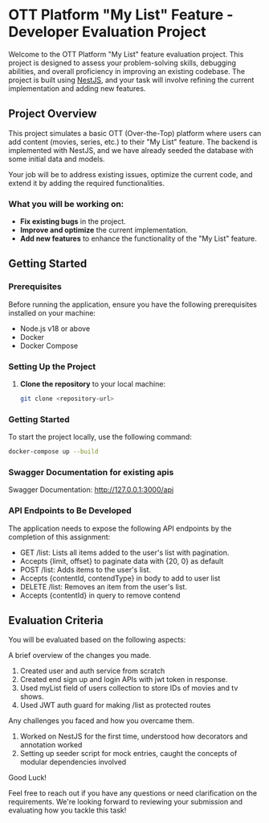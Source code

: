 # OTT Platform "My List" Feature - Developer Evaluation Project

Welcome to the OTT Platform "My List" feature evaluation project. This project is designed to assess your problem-solving skills, debugging abilities, and overall proficiency in improving an existing codebase. The project is built using [NestJS](https://nestjs.com/), and your task will involve refining the current implementation and adding new features.

## Project Overview

This project simulates a basic OTT (Over-the-Top) platform where users can add content (movies, series, etc.) to their "My List" feature. The backend is implemented with NestJS, and we have already seeded the database with some initial data and models.

Your job will be to address existing issues, optimize the current code, and extend it by adding the required functionalities.

### What you will be working on:
- **Fix existing bugs** in the project.
- **Improve and optimize** the current implementation.
- **Add new features** to enhance the functionality of the "My List" feature.

## Getting Started

### Prerequisites

Before running the application, ensure you have the following prerequisites installed on your machine:

- Node.js v18 or above
- Docker
- Docker Compose

### Setting Up the Project

1. **Clone the repository** to your local machine:
   ```bash
   git clone <repository-url>


### Getting Started

To start the project locally, use the following command:

```bash
docker-compose up --build
```



### Swagger Documentation for existing apis
Swagger Documentation: http://127.0.0.1:3000/api


### API Endpoints to Be Developed
The application needs to expose the following API endpoints by the completion of this assignment:

- GET /list: Lists all items added to the user's list with pagination.
- Accepts {limit, offset} to paginate data with {20, 0} as default
- POST /list: Adds items to the user's list.
- Accepts {contentId, contendType} in body to add to user list
- DELETE /list: Removes an item from the user's list.
- Accepts {contentId} in query to remove contend


## Evaluation Criteria
You will be evaluated based on the following aspects:



A brief overview of the changes you made.
1. Created user and auth service from scratch
2. Created end sign up and login APIs with jwt token in response.
3. Used myList field of users collection to store IDs of movies and tv shows.
4. Used JWT auth guard for making /list as protected routes 

Any challenges you faced and how you overcame them.
1. Worked on NestJS for the first time, understood how decorators and annotation worked 
2. Setting up seeder script for mock entries, caught the concepts of modular dependencies involved


Good Luck!

Feel free to reach out if you have any questions or need clarification on the requirements. We're looking forward to reviewing your submission and evaluating how you tackle this task!



